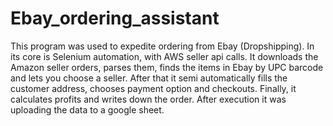 # Ebay_ordering_assistant
This program was used to expedite ordering from Ebay (Dropshipping). In its core is Selenium automation, with AWS seller api calls. It downloads the Amazon seller orders, parses them, finds the items in Ebay by UPC barcode and lets you choose a seller. After that it semi automatically fills the customer address, chooses payment option and checkouts. Finally, it calculates profits and writes down the order. After execution it was uploading the data to a google sheet.
